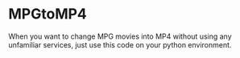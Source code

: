 # MPGtoMP4
When you want to change MPG movies into MP4 without using any unfamiliar services, just use this code on your python environment.
